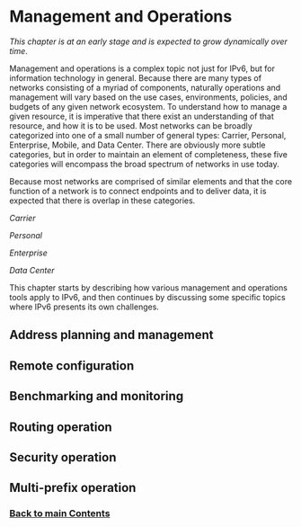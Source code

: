 # Management and Operations

*This chapter is at an early stage and is expected to grow dynamically over time*.

Management and operations is a complex topic not just for IPv6, but for information technology in general. Because there are many types of networks consisting of a myriad of components, naturally operations and management will vary based on the use cases, environments, policies, and budgets of any given network ecosystem. To understand how to manage a given resource, it is imperative that there exist an understanding of that resource, and how it is to be used. Most networks can be broadly categorized into one of a small number of general types: Carrier, Personal, Enterprise, Mobile, and Data Center. There are obviously more subtle categories, but in order to maintain an element of completeness, these five categories will encompass the broad spectrum of networks in use today. 

Because most networks are comprised of similar elements and that the core function of a network is to connect endpoints and to deliver data, it is expected that there is overlap in these categories. 

*Carrier*

*Personal*

*Enterprise*

*Data Center*

This chapter starts by describing how various management and operations tools apply to IPv6, and then continues by discussing some specific topics where IPv6 presents its own challenges.

## Address planning and management

## Remote configuration

## Benchmarking and monitoring

## Routing operation

## Security operation

## Multi-prefix operation


<!-- Link lines generated automatically; do not delete -->
### [<ins>Back to main Contents</ins>](../Contents.md)
